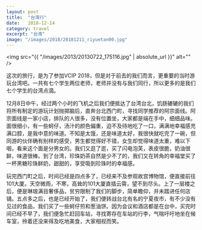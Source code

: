 ```yaml
---
layout: post
title:  "台湾行"
date:   2018-12-14
category: travel
excerpt: "台湾"
image: "/images/2018/20181211_riyuetan00.jpg"
---
```


<span class="image fit"><img src="{{ "/images/2013/20130722_175116.jpg" | absolute_url }}" alt="" /></span>

这次的旅行，是为了参加VCIP 2018，但是对于前去的我们而言，更重要的当时游玩台湾吧。一共有七个学生两位老师，老师并没有与我们同行，所以更多的是我们七个学生的台湾点滴。

12月8日中午，经过两个小时的飞机之后我们便抵达了台湾台北，饥肠辘辘的我们将所有制定的游玩计划抛掷脑后，直奔台北西门町，寻找同学推荐的阿宗面线。阿宗面线是一家小店，排队的人很多，没有位置坐，大家都是端在手中，细细品味。面很细小，有一些蚵仔，汤汁的颜色偏重，迫不及待地吃了一口，满满地幸福感充满口腔，是我中意的味道。不知是太饿，还是味道太好，我很快就吃完了一碗，但同游的伙伴确有别样的感受，男生都觉得好不错，女生却觉得味道太重，难以下咽，看来这个面是分男女的。我们又逛了逛，买了闪电泡芙，表皮很脆，奶油很鲜，味道很棒。到了台湾，珍珠奶茶自然是少不了的，我们又在转角的幸福堂买了一杯黑糖珍珠鲜奶，甜甜的，享受吸到珍珠时的幸福感。

玩完西门町之后，时间已经是四点多了，已经来不及参观故宫博物馆，便直接前往101大厦。天空微雨，不寒，高耸的101大厦直插云霄，望不到尽头。上了一层楼之后，便是琳琅满目奢侈品，贫穷限制了我们的脚步，简单瞻仰，并未踏进任何店铺。五点多之后，也是已经开始了，我们便转战台北有名的宁夏夜市，有不少没有见过的食品，我们买了一些蚵仔煎和葱油饼。因为会议和酒店都是在台中，买完时间已经不早了，我们便急忙赶回车站，寻找寄存在车站的行李，气喘吁吁地坐在候车室，拎着还没来得及吃地美食，大家相视而笑。

<center class="half">
    <img src="{{ "/images/2013/20130722_175116.jpg" | absolute_url }}" alt="" hight="80"/><img src="{{ "/images/2013/20130722_175116.jpg" | absolute_url }}" alt="" hight="80"/>
</center>
